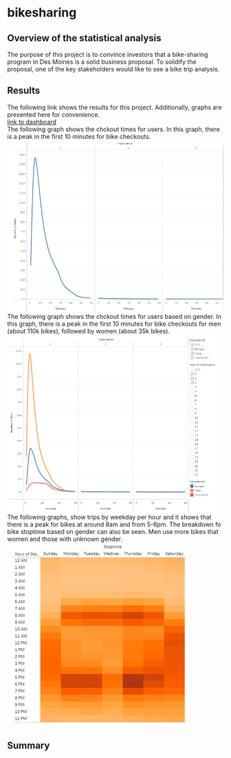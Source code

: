 # bikesharing
## Overview of the statistical analysis
The purpose of this project is to convince investors that a bike-sharing program in Des Moines is a solid business proposal. To solidify the proposal, one of the key stakeholders would like to see a bike trip analysis.
## Results
The following link shows the results for this project. Additionally, graphs are presented here for convenience.  
[link to dashboard](https://public.tableau.com/app/profile/mahtab6487/viz/Bikesharing_16324278188960/Story1?publish=yes)  
The following graph shows the chckout times for users. In this graph, there is a peak in the first 10 minutes for bike checkouts. 
![img1](https://github.com/amirimah/bikesharing/blob/main/checkout_times_for_users.png?raw=true)  
The following graph shows the chckout times for users based on gender. In this graph, there is a peak in the first 10 minutes for bike checkouts for men (about 110k bikes), followed by women (about 35k bikes).     
![img2](https://github.com/amirimah/bikesharing/blob/main/checkout_times_by_gender.png?raw=true)  
The following graphs, show trips by weekday per hour and it shows that there is a peak for bikes at around 8am and from 5-6pm. The breakdown fo bike stoptime based on gender can also be seen. Men use more bikes that women and those with unknown gender.  
![img3](https://github.com/amirimah/bikesharing/blob/main/Trips_by_weekday_per_hour.png?raw=true)  
## Summary 
